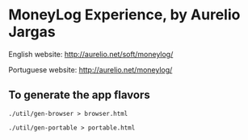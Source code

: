 # MoneyLog Experience, by Aurelio Jargas

English website:    <http://aurelio.net/soft/moneylog/>

Portuguese website: <http://aurelio.net/moneylog/>


## To generate the app flavors

	./util/gen-browser > browser.html

	./util/gen-portable > portable.html

